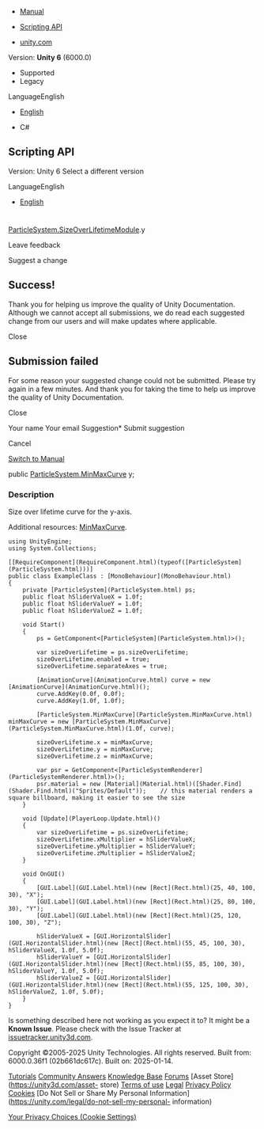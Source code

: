 [ ]()

  * [Manual](../Manual/index.html)
  * [Scripting API](../ScriptReference/index.html)

  * [unity.com](https://unity.com/)

Version: **Unity 6** (6000.0)

  * Supported
  * Legacy

LanguageEnglish

  * [English]()

  * C#

[ ](https://docs.unity3d.com)

## Scripting API

Version: Unity 6 Select a different version

LanguageEnglish

  * [English]()

#
[ParticleSystem.SizeOverLifetimeModule](ParticleSystem.SizeOverLifetimeModule.html).y

Leave feedback

Suggest a change

## Success!

Thank you for helping us improve the quality of Unity Documentation. Although
we cannot accept all submissions, we do read each suggested change from our
users and will make updates where applicable.

Close

## Submission failed

For some reason your suggested change could not be submitted. Please <a>try
again</a> in a few minutes. And thank you for taking the time to help us
improve the quality of Unity Documentation.

Close

Your name Your email Suggestion* Submit suggestion

Cancel

[Switch to Manual](../Manual/class-ParticleSystem.html "Go to ParticleSystem
Component in the Manual")

public [ParticleSystem.MinMaxCurve](ParticleSystem.MinMaxCurve.html) y;

### Description

Size over lifetime curve for the y-axis.

Additional resources: [MinMaxCurve](ParticleSystem.MinMaxCurve.html).

    
    
    using UnityEngine;
    using System.Collections;  
      
    [[RequireComponent](RequireComponent.html)(typeof([ParticleSystem](ParticleSystem.html)))]
    public class ExampleClass : [MonoBehaviour](MonoBehaviour.html)
    {
        private [ParticleSystem](ParticleSystem.html) ps;
        public float hSliderValueX = 1.0f;
        public float hSliderValueY = 1.0f;
        public float hSliderValueZ = 1.0f;  
      
        void Start()
        {
            ps = GetComponent<[ParticleSystem](ParticleSystem.html)>();  
      
            var sizeOverLifetime = ps.sizeOverLifetime;
            sizeOverLifetime.enabled = true;
            sizeOverLifetime.separateAxes = true;  
      
            [AnimationCurve](AnimationCurve.html) curve = new [AnimationCurve](AnimationCurve.html)();
            curve.AddKey(0.0f, 0.0f);
            curve.AddKey(1.0f, 1.0f);  
      
            [ParticleSystem.MinMaxCurve](ParticleSystem.MinMaxCurve.html) minMaxCurve = new [ParticleSystem.MinMaxCurve](ParticleSystem.MinMaxCurve.html)(1.0f, curve);  
      
            sizeOverLifetime.x = minMaxCurve;
            sizeOverLifetime.y = minMaxCurve;
            sizeOverLifetime.z = minMaxCurve;  
      
            var psr = GetComponent<[ParticleSystemRenderer](ParticleSystemRenderer.html)>();
            psr.material = new [Material](Material.html)([Shader.Find](Shader.Find.html)("Sprites/Default"));    // this material renders a square billboard, making it easier to see the size
        }  
      
        void [Update](PlayerLoop.Update.html)()
        {
            var sizeOverLifetime = ps.sizeOverLifetime;
            sizeOverLifetime.xMultiplier = hSliderValueX;
            sizeOverLifetime.yMultiplier = hSliderValueY;
            sizeOverLifetime.zMultiplier = hSliderValueZ;
        }  
      
        void OnGUI()
        {
            [GUI.Label](GUI.Label.html)(new [Rect](Rect.html)(25, 40, 100, 30), "X");
            [GUI.Label](GUI.Label.html)(new [Rect](Rect.html)(25, 80, 100, 30), "Y");
            [GUI.Label](GUI.Label.html)(new [Rect](Rect.html)(25, 120, 100, 30), "Z");  
      
            hSliderValueX = [GUI.HorizontalSlider](GUI.HorizontalSlider.html)(new [Rect](Rect.html)(55, 45, 100, 30), hSliderValueX, 1.0f, 5.0f);
            hSliderValueY = [GUI.HorizontalSlider](GUI.HorizontalSlider.html)(new [Rect](Rect.html)(55, 85, 100, 30), hSliderValueY, 1.0f, 5.0f);
            hSliderValueZ = [GUI.HorizontalSlider](GUI.HorizontalSlider.html)(new [Rect](Rect.html)(55, 125, 100, 30), hSliderValueZ, 1.0f, 5.0f);
        }
    }
    

Is something described here not working as you expect it to? It might be a
**Known Issue**. Please check with the Issue Tracker at
[issuetracker.unity3d.com](https://issuetracker.unity3d.com).

Copyright ©2005-2025 Unity Technologies. All rights reserved. Built from:
6000.0.36f1 (02b661dc617c). Built on: 2025-01-14.

[Tutorials](https://unity3d.com/learn) [Community
Answers](https://answers.unity3d.com) [Knowledge
Base](https://support.unity3d.com/hc/en-us)
[Forums](https://forum.unity3d.com) [Asset Store](https://unity3d.com/asset-
store) [Terms of use](https://docs.unity3d.com/Manual/TermsOfUse.html)
[Legal](https://unity.com/legal) [Privacy
Policy](https://unity.com/legal/privacy-policy)
[Cookies](https://unity.com/legal/cookie-policy) [Do Not Sell or Share My
Personal Information](https://unity.com/legal/do-not-sell-my-personal-
information)

[Your Privacy Choices (Cookie Settings)](javascript:void\(0\);)

